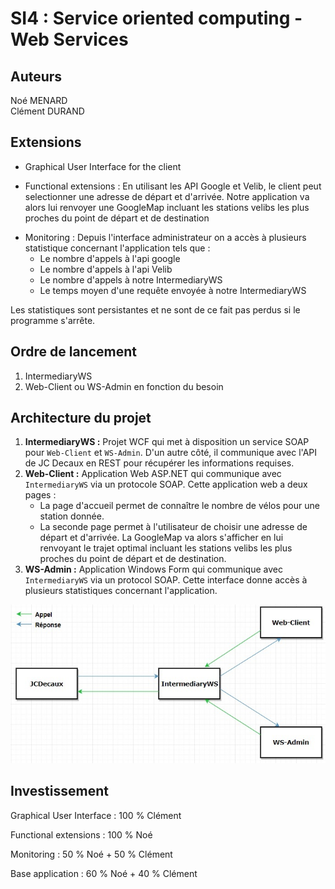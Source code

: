 # SI4 : Service oriented computing - Web Services 

## Auteurs
Noé MENARD  
Clément DURAND


## Extensions
- Graphical User Interface for the client 

- Functional extensions : En utilisant les API Google et Velib, le client peut selectionner 
une adresse de départ et d'arrivée. Notre application va alors lui renvoyer une GoogleMap
   incluant les stations velibs les plus proches du point de départ et de destination   

* Monitoring : Depuis l'interface administrateur on a accès à plusieurs statistique concernant l'application tels que :     
    * Le nombre d'appels à l'api google  
    * Le nombre d'appels à l'api Velib  
    * Le nombre d'appels à notre IntermediaryWS  
    * Le temps moyen d'une requête envoyée à notre IntermediaryWS
    
Les statistiques sont persistantes et ne sont de ce fait pas perdus si le programme s'arrête.


## Ordre de lancement

 1. IntermediaryWS
 2. Web-Client ou WS-Admin en fonction du besoin
 
 ## Architecture du projet
  1. **IntermediaryWS :** Projet WCF qui met à disposition un service SOAP pour `Web-Client` et `WS-Admin`. D'un autre côté, il communique avec l'API de JC Decaux en REST pour récupérer les informations requises. 
  2. **Web-Client :** Application Web ASP.NET qui communique avec `IntermediaryWS` via un protocole SOAP. Cette application web a deux pages :  
        * La page d'accueil permet de connaître le nombre de vélos pour une station donnée.   
        * La seconde page permet à l'utilisateur de choisir une adresse de départ et d'arrivée. La GoogleMap va alors s'afficher en lui renvoyant le trajet optimal incluant les stations velibs les plus proches du point de départ et de destination. 
  3. **WS-Admin :** Application Windows Form qui communique avec `IntermediaryWS` via un protocol SOAP. Cette interface donne accès à plusieurs statistiques concernant l'application.
   
  
   ![appels](ArchitectureNew.jpg)    
   
   
## Investissement


Graphical User Interface : 100 % Clément

Functional extensions : 100 % Noé

Monitoring : 50 % Noé +  50 % Clément

Base application : 60 % Noé + 40 % Clément
